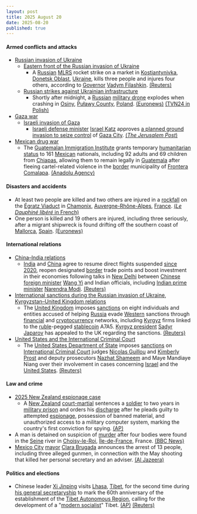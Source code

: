```yaml
---
layout: post
title: 2025 August 20
date: 2025-08-20
published: true
---
```



#### Armed conflicts and attacks

* [Russian invasion of Ukraine](https://en.wikipedia.org/wiki/Russian_invasion_of_Ukraine "Russian invasion of Ukraine")
  * [Eastern front of the Russian invasion of Ukraine](https://en.wikipedia.org/wiki/Eastern_front_of_the_Russian_invasion_of_Ukraine "Eastern front of the Russian invasion of Ukraine")
    * A [Russian](https://en.wikipedia.org/wiki/Russian_Armed_Forces "Russian Armed Forces") [MLRS](https://en.wikipedia.org/wiki/Multiple_rocket_launcher "Multiple rocket launcher") rocket strike on a market in [Kostiantynivka](https://en.wikipedia.org/wiki/Kostiantynivka "Kostiantynivka"), [Donetsk Oblast](https://en.wikipedia.org/wiki/Donetsk_Oblast "Donetsk Oblast"), [Ukraine](https://en.wikipedia.org/wiki/Ukraine "Ukraine"), kills three people and injures four others, according to [Governor](https://en.wikipedia.org/wiki/Governor_of_Donetsk_Oblast "Governor of Donetsk Oblast") [Vadym Filashkin](https://en.wikipedia.org/wiki/Vadym_Filashkin "Vadym Filashkin"). [(Reuters)](https://www.reuters.com/world/three-killed-russian-shelling-key-eastern-ukrainian-city-local-officials-say-2025-08-20/)
  * [Russian strikes against Ukrainian infrastructure](https://en.wikipedia.org/wiki/Russian_strikes_against_Ukrainian_infrastructure_%282022%E2%80%93present%29 "Russian strikes against Ukrainian infrastructure (2022–present)")
    * Shortly after midnight, a [Russian](https://en.wikipedia.org/wiki/Russia "Russia") [military drone](https://en.wikipedia.org/wiki/Drone_warfare "Drone warfare") explodes when crashing in [Osiny](https://en.wikipedia.org/wiki/Osiny%2C_Pu%C5%82awy_County "Osiny, Puławy County"), [Puławy County](https://en.wikipedia.org/wiki/Pu%C5%82awy_County "Puławy County"), [Poland](https://en.wikipedia.org/wiki/Poland "Poland"). [(Euronews)](https://www.euronews.com/2025/08/20/suspected-military-drone-crashes-and-explodes-in-eastern-poland-officials-say) [(TVN24 in Polish)](https://tvn24.pl/polska/mon-mamy-do-czynienia-z-rosyjskim-dronem-prowokacja-st8608372)
* [Gaza war](https://en.wikipedia.org/wiki/Gaza_war "Gaza war")
  * [Israeli invasion of Gaza](https://en.wikipedia.org/wiki/Israeli_invasion_of_Gaza "Israeli invasion of Gaza")
    * [Israeli defense minister](https://en.wikipedia.org/wiki/Ministry_of_Defense_%28Israel%29 "Ministry of Defense (Israel)") [Israel Katz](https://en.wikipedia.org/wiki/Israel_Katz "Israel Katz") approves [a planned ground invasion to seize control](https://en.wikipedia.org/wiki/2025_Gaza_City_offensive_plan "2025 Gaza City offensive plan") of [Gaza City](https://en.wikipedia.org/wiki/Gaza_City "Gaza City"). [(*The Jerusalem Post*)](https://www.jpost.com/israel-news/defense-news/article-864732)
* [Mexican drug war](https://en.wikipedia.org/wiki/Mexican_drug_war "Mexican drug war")
  * The [Guatemalan Immigration Institute](https://en.wikipedia.org/wiki/Immigration_to_Guatemala "Immigration to Guatemala") grants temporary [humanitarian status](https://en.wikipedia.org/wiki/Humanitarian_visa "Humanitarian visa") to 161 [Mexican](https://en.wikipedia.org/wiki/Mexicans "Mexicans") nationals, including 92 adults and 69 children from [Chiapas](https://en.wikipedia.org/wiki/Chiapas "Chiapas"), allowing them to remain legally in [Guatemala](https://en.wikipedia.org/wiki/Guatemala "Guatemala") after fleeing cartel-related violence in the [border](https://en.wikipedia.org/wiki/Guatemala%E2%80%93Mexico_border "Guatemala–Mexico border") municipality of [Frontera Comalapa](https://en.wikipedia.org/wiki/Frontera_Comalapa "Frontera Comalapa"). [(Anadolu Agency)](https://www.aa.com.tr/en/americas/guatemala-agrees-to-shelter-161-mexicans-fleeing-violence-in-southern-mexico/3665060)

#### Disasters and accidents

* At least two people are killed and two others are injured in a [rockfall](https://en.wikipedia.org/wiki/Rockfall "Rockfall") on the [Égratz Viaduct](https://en.wikipedia.org/wiki/%C3%89gratz_Viaduct "Égratz Viaduct") in [Chamonix](https://en.wikipedia.org/wiki/Chamonix "Chamonix"), [Auvergne-Rhône-Alpes](https://en.wikipedia.org/wiki/Auvergne-Rh%C3%B4ne-Alpes "Auvergne-Rhône-Alpes"), [France](https://en.wikipedia.org/wiki/France "France"). [(*Le Dauphiné libéré* in French)](https://www.ledauphine.com/faits-divers-justice/2025/08/20/un-eboulement-fait-des-victimes-dans-les-egratz-a-passy)
* One person is killed and 19 others are injured, including three seriously, after a migrant shipwreck is found drifting off the southern coast of [Mallorca](https://en.wikipedia.org/wiki/Mallorca "Mallorca"), [Spain](https://en.wikipedia.org/wiki/Spain "Spain"). [(Euronews)](https://www.euronews.com/2025/08/20/one-dead-and-19-injured-after-migrant-shipwreck-found-drifting-off-mallorca)

#### International relations

* [China–India relations](https://en.wikipedia.org/wiki/China%E2%80%93India_relations "China–India relations")
  * [India](https://en.wikipedia.org/wiki/India "India") and [China](https://en.wikipedia.org/wiki/China "China") agree to resume direct flights suspended [since 2020](https://en.wikipedia.org/wiki/2020%E2%80%932021_China%E2%80%93India_skirmishes "2020–2021 China–India skirmishes"), reopen designated [border](https://en.wikipedia.org/wiki/Sino-Indian_border_dispute "Sino-Indian border dispute") trade points and boost investment in their economies following talks in [New Delhi](https://en.wikipedia.org/wiki/New_Delhi "New Delhi") between [Chinese foreign minister](https://en.wikipedia.org/wiki/Foreign_Minister_of_China "Foreign Minister of China") [Wang Yi](https://en.wikipedia.org/wiki/Wang_Yi "Wang Yi") and Indian officials, including [Indian prime minister](https://en.wikipedia.org/wiki/Prime_Minister_of_India "Prime Minister of India") [Narendra Modi](https://en.wikipedia.org/wiki/Narendra_Modi "Narendra Modi"). [(Reuters)](https://www.reuters.com/world/china/india-china-agree-resume-direct-flights-boost-business-links-2025-08-19/)
* [International sanctions during the Russian invasion of Ukraine](https://en.wikipedia.org/wiki/International_sanctions_during_the_Russian_invasion_of_Ukraine "International sanctions during the Russian invasion of Ukraine"), [Kyrgyzstan–United Kingdom relations](https://en.wikipedia.org/wiki/Kyrgyzstan%E2%80%93United_Kingdom_relations "Kyrgyzstan–United Kingdom relations")
  * The [United Kingdom](https://en.wikipedia.org/wiki/United_Kingdom "United Kingdom") imposes [sanctions](https://en.wikipedia.org/wiki/United_Kingdom_sanctions "United Kingdom sanctions") on eight individuals and entities accused of helping [Russia](https://en.wikipedia.org/wiki/Russia "Russia") evade [Western](https://en.wikipedia.org/wiki/Western_world "Western world") sanctions through [financial](https://en.wikipedia.org/wiki/Financial_network "Financial network") and [cryptocurrency](https://en.wikipedia.org/wiki/Cryptocurrency "Cryptocurrency") networks, including [Kyrgyz](https://en.wikipedia.org/wiki/Kyrgyzstan "Kyrgyzstan") firms linked to the [ruble](https://en.wikipedia.org/wiki/Digital_ruble "Digital ruble")-pegged [stablecoin](https://en.wikipedia.org/wiki/Stablecoin "Stablecoin") A7A5. [Kyrgyz president](https://en.wikipedia.org/wiki/President_of_Kyrgyzstan "President of Kyrgyzstan") [Sadyr Japarov](https://en.wikipedia.org/wiki/Sadyr_Japarov "Sadyr Japarov") has appealed to the UK regarding the sanctions. [(Reuters)](https://www.reuters.com/business/finance/kyrgyzstan-appeals-trump-starmer-after-uk-imposes-russia-related-sanctions-2025-08-21/)
* [United States and the International Criminal Court](https://en.wikipedia.org/wiki/United_States_and_the_International_Criminal_Court "United States and the International Criminal Court")
  * The [United States Department of State](https://en.wikipedia.org/wiki/United_States_Department_of_State "United States Department of State") imposes [sanctions](https://en.wikipedia.org/wiki/United_States_government_sanctions "United States government sanctions") on [International Criminal Court](https://en.wikipedia.org/wiki/International_Criminal_Court "International Criminal Court") judges [Nicolas Guillou](https://en.wikipedia.org/wiki/Nicolas_Guillou "Nicolas Guillou") and [Kimberly Prost](https://en.wikipedia.org/wiki/Kimberly_Prost "Kimberly Prost") and deputy prosecutors [Nazhat Shameem](https://en.wikipedia.org/wiki/Nazhat_Shameem "Nazhat Shameem") and Maye Mandiaye Niang over their involvement in cases concerning [Israel](https://en.wikipedia.org/wiki/Israel "Israel") and the [United States](https://en.wikipedia.org/wiki/United_States "United States"). [(Reuters)](https://www.reuters.com/world/asia-pacific/trump-administration-imposes-new-sanctions-four-icc-judges-prosecutors-2025-08-20/)

#### Law and crime

* [2025 New Zealand espionage case](https://en.wikipedia.org/wiki/2025_New_Zealand_espionage_case "2025 New Zealand espionage case")
  * A [New Zealand](https://en.wikipedia.org/wiki/New_Zealand "New Zealand") [court-martial](https://en.wikipedia.org/wiki/Court-martial "Court-martial") sentences a [soldier](https://en.wikipedia.org/wiki/New_Zealand_Defence_Force "New Zealand Defence Force") to two years in [military prison](https://en.wikipedia.org/wiki/Military_prison "Military prison") and orders his [discharge](https://en.wikipedia.org/wiki/Military_discharge "Military discharge") after he pleads guilty to attempted [espionage](https://en.wikipedia.org/wiki/Foreign_espionage_in_New_Zealand "Foreign espionage in New Zealand"), possession of banned material, and unauthorized access to a military computer system, marking the country's first conviction for spying. [(AP)](https://apnews.com/article/soldier-white-nationalist-espionage-new-zealand-sentence-c04660d4155e770aef7006aaf4e7f200)
* A man is detained on suspicion of [murder](https://en.wikipedia.org/wiki/Murder_in_French_law "Murder in French law") after four bodies were found in the [Seine](https://en.wikipedia.org/wiki/Seine "Seine") river in [Choisy-le-Roi](https://en.wikipedia.org/wiki/Choisy-le-Roi "Choisy-le-Roi"), [Île-de-France](https://en.wikipedia.org/wiki/%C3%8Ele-de-France "Île-de-France"), France. [(BBC News)](https://www.bbc.com/news/articles/c5yer12rp8po)
* [Mexico City](https://en.wikipedia.org/wiki/Mexico_City "Mexico City") [mayor](https://en.wikipedia.org/wiki/List_of_heads_of_government_of_Mexico_City "List of heads of government of Mexico City") [Clara Brugada](https://en.wikipedia.org/wiki/Clara_Brugada "Clara Brugada") announces the arrest of 13 people, including three alleged gunmen, in connection with the May shooting that killed her personal secretary and an adviser. [(Al Jazeera)](https://www.aljazeera.com/news/2025/8/20/authorities-arrest-13-suspects-over-killing-of-mexico-city-officials)

#### Politics and elections

* Chinese leader [Xi Jinping](https://en.wikipedia.org/wiki/Xi_Jinping "Xi Jinping") visits [Lhasa](https://en.wikipedia.org/wiki/Lhasa "Lhasa"), [Tibet](https://en.wikipedia.org/wiki/Tibet "Tibet"), for the second time during [his general secretaryship](https://en.wikipedia.org/wiki/General_secretaryship_of_Xi_Jinping "General secretaryship of Xi Jinping") to mark the 60th anniversary of the establishment of the [Tibet Autonomous Region](https://en.wikipedia.org/wiki/Tibet_Autonomous_Region "Tibet Autonomous Region"), calling for the development of a "[modern socialist](https://en.wikipedia.org/wiki/Modern_socialism "Modern socialism")" Tibet. [(AP)](https://apnews.com/article/china-tibet-xi-jinping-visit-lhasa-8bf015c599a9cc17c5c25e8f69a32d78) [(Reuters)](https://www.reuters.com/world/china/chinas-xi-makes-second-ever-visit-tibet-president-2025-08-20/)
